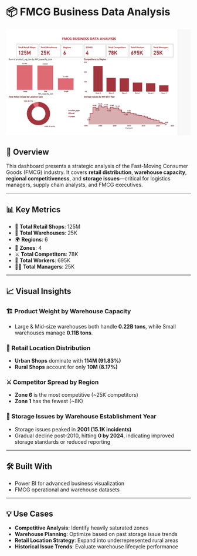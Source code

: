 

# 📦 FMCG Business Data Analysis

![FMCG Dashboard](./b93bc9cb-01b8-4a0d-89df-5f6bfcb631be.png)

## 📘 Overview

This dashboard presents a strategic analysis of the Fast-Moving Consumer Goods (FMCG) industry. It covers **retail distribution**, **warehouse capacity**, **regional competitiveness**, and **storage issues**—critical for logistics managers, supply chain analysts, and FMCG executives.

---

## 📊 Key Metrics

* 🏬 **Total Retail Shops**: 125M
* 🏢 **Total Warehouses**: 25K
* 🌍 **Regions**: 6
* 📍 **Zones**: 4
* ⚔ **Total Competitors**: 78K
* 👷 **Total Workers**: 695K
* 👨‍💼 **Total Managers**: 25K

---

## 📈 Visual Insights

### 🏗 Product Weight by Warehouse Capacity

* Large & Mid-size warehouses both handle **0.22B tons**, while Small warehouses manage **0.11B tons**.

### 🏬 Retail Location Distribution

* **Urban Shops** dominate with **114M (91.83%)**
* **Rural Shops** account for only **10M (8.17%)**

### ⚔ Competitor Spread by Region

* **Zone 6** is the most competitive (\~25K competitors)
* **Zone 1** has the fewest (\~8K)

### 🧱 Storage Issues by Warehouse Establishment Year

* Storage issues peaked in **2001 (15.1K incidents)**
* Gradual decline post-2010, hitting **0 by 2024**, indicating improved storage standards or reduced reporting

---

## 🛠️ Built With

* Power BI for advanced business visualization
* FMCG operational and warehouse datasets

---

## 💡 Use Cases

* **Competitive Analysis**: Identify heavily saturated zones
* **Warehouse Planning**: Optimize based on past storage issue trends
* **Retail Location Strategy**: Expand into underrepresented rural areas
* **Historical Issue Trends**: Evaluate warehouse lifecycle performance

